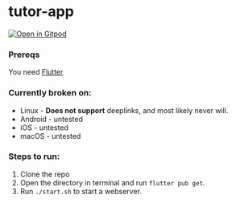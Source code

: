 # tutor-app

[![Open in Gitpod](https://gitpod.io/button/open-in-gitpod.svg)](https://gitpod.io/#https://github.com/samh06/tutor-app)

### Prereqs

You need [Flutter](https://docs.flutter.dev/get-started/install)

### Currently broken on:

- Linux - **Does not support** deeplinks, and most likely never will.
- Android - untested
- iOS - untested
- macOS - untested

### Steps to run:

1. Clone the repo
2. Open the directory in terminal and run `flutter pub get`.
3. Run `./start.sh` to start a webserver.
